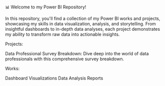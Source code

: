 📊 Welcome to my Power BI Repository!

In this repository, you'll find a collection of my Power BI works and projects, showcasing my skills in data visualization, analysis, and storytelling. From insightful dashboards to in-depth data analyses, each project demonstrates my ability to transform raw data into actionable insights.

Projects:

Data Professional Survey Breakdown:
  Dive deep into the world of data professionals with this comprehensive survey breakdown.

Works:

  Dashboard Visualizations
  Data Analysis Reports
